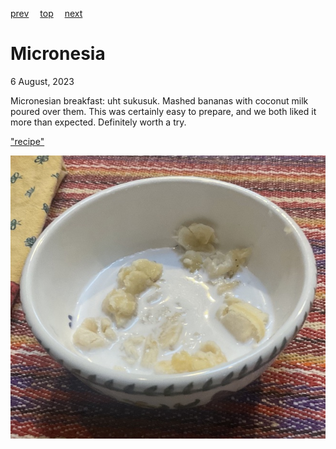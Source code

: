 [prev](mexico.md)&emsp;
[top](../index.md)&emsp;
[next](moldova.md)
# Micronesia
<meta property="og:image" content="images/micronesia.png"/>
6 August, 2023

Micronesian breakfast: uht sukusuk. Mashed bananas with coconut milk
poured over them. This was certainly easy to prepare, and we both
liked it more than expected. Definitely worth a try.

["recipe"](https://www.tasteatlas.com/uht-sukusuk)

![breakfast](images/micronesia.jpeg)
